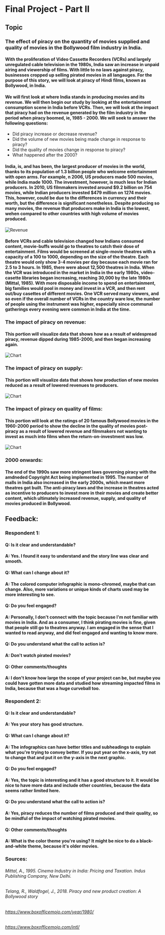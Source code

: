# Final Project - Part II

## Topic 

### The effect of piracy on the quantity of movies supplied and quality of movies in the Bollywood film industry in India. 

#### With the proliferation of Video Cassette Recorders (VCRs) and largely unregulated cable television in the 1980s, India saw an increase in unpaid airing and viewership of films. With little to no laws against piracy, businesses cropped up selling pirated movies in all langauges. For the purpose of this story, we will look at piracy of Hindi films, known as Bollywood, in India. 

#### We will first look at where India stands in producing movies and its revenue. We will then begin our study by looking at the entertainment consumption scene in India before VCRs. Then, we will look at the impact that piracy had on the revenue generated by the film industry in the period when piracy boomed, ie, 1985 - 2000. We will seek to answer the following questions: 
* Did piracy increase or decrease revenue? 
* Did the volume of new movies being made change in response to piracy? 
* Did the quality of movies change in response to piracy? 
* What happened after the 2000?

#### India, is, and has been, the largest producer of movies in the world, thanks to its population of 1.3 billion people who welcome entertainment with open arms. For example, n 2006, US producers made 500 movies, while India made 1000. The investment, however, is much less for Indian producers. In 2010, US filmmakers invested around $9.2 billion on 754 movies, while Indian producers invested $479 million on 1274 movies. This, however, could be due to the differences in currency and their worth, but the difference is significant nonetheless. Despite producing so many movies, the revenue that producers make in India is the lowest, wehen compared to other countries with high volume of movies produced. 

![Revenue](revenue_countries.png)

#### Before VCRs and cable television changed how Indians consumed content, movie-buffs would go to theatres to catch their dose of entertainment. Films would be screened at single-movie theatres with a capacity of a 100 to 1000, depending on the size of the theatre. Each theatre would only show 3-4 movies per day because each movie ran for 2.5 to 3 hours. In 1985, there were about 12,500 theatres in India. When the VCR was introduced in the market in India in the early 1980s, video-casette libraries began increasing, reaching 30,000 by the late 1980s (Mittal, 1985). With more disposable income to spend on entertainment, big families would pool in money and invest in a VCR, and then rent out/buy casettes of different movies. One VCR served many viewers, and so even if the overall number of VCRs in the country ware low, the number of people using the instrument was higher, especially since communal gatherings every evening were common in India at the time.  

### The impact of piracy on revenue: 

#### This portion will visualize data that shows how as a result of widespread piracy, revenue dipped during 1985-2000, and then began increasing again. 

![Chart](revenue_2.jpeg)

### The impact of piracy on supply: 

#### This portion will visualize data that shows how production of new movies reduced as a result of lowered revenues to producers. 

![Chart](supply_2.jpeg)

### The impact of piracy on quality of films: 

#### This portion will look at the ratings of 20 famous Bollywood movies in the 1960-2000 period to show the decline in the quality of movies post-piracy as a result of lowered revenue and filmmakers not wanting to invest as much into films when the return-on-investment was low. 

![Chart](quality_2.jpeg)

### 2000 onwards: 

#### The end of the 1990s saw more stringent laws governing piracy with the amdneded Copyright Act being implemented in 1995. The number of malls in India also increased in the early 2000s, which meant more theatres got built. The anti-piracy laws and the increase in theatres acted as incentive to producers to invest more in their movies and create better content, which ultimately increased revenue, supply, and quality of movies produced in Bollywood. 

## Feedback: 

### Respondent 1: 

#### Q: Is it clear and understandable? 
#### A: Yes. I found it easy to understand and the story line was clear and smooth. 

#### Q: What can I change about it? 
#### A: The colored computer infographic is mono-chromed, maybe that can change. Also, more variations or unique kinds of charts used may be more interesting to see. 

#### Q: Do you feel engaged? 
#### A: Personally, I don't connect with the topic because I'm not familiar with movies in India. And as a consumer, I think pirating movies is fine, given that people still go to theatres anyway. I am engaged in the sense that I wanted to read anyway, and did feel engaged and wanting to know more. 

#### Q: Do you understand what the call to action is?
#### A: Don't watch pirated movies? 

#### Q: Other comments/thoughts
#### A: I don't know how large the scope of your project can be, but maybe you could have gotten more data and studied how streaming impacted films in India, because that was a huge curveball too. 

### Respondent 2: 

#### Q: Is it clear and understandable? 
#### A: Yes your story has good structure. 

#### Q: What can I change about it? 
#### A: The infographics can have better titles and subheadings to explain what you're trying to convey better. If you put year on the x-axis, try not to change that and put it on the y-axis in the next graphic. 

#### Q: Do you feel engaged? 
#### A: Yes, the topic is interesting and it has a good structure to it. It would be nice to have more data and include other countries, because the data seems rather limited here. 

#### Q: Do you understand what the call to action is?
#### A: Yes, piracy reduces the number of films produced and their quality, so be mindful of the impact of watching pirated movies. 

#### Q: Other comments/thoughts
#### A: What is the color theme you're using? It might be nice to do a black-and-white theme, because it's older movies.  


### Sources: 

###### Mittal, A., 1995. Cinema Industry in India: Pricing and Taxation. Indus Publishing Company, New Delhi.
###### Telang, R., Waldfogel, J., 2018. Piracy and new product creation: A Bollywood story
###### https://www.boxofficemojo.com/year/1980/
###### https://www.boxofficemojo.com/intl/



